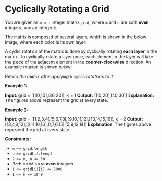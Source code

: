 # Cyclically Rotating a Grid

You are given an `m x n` integer matrix `grid`​​​, where `m` and `n` are both **even** integers, and an integer `k`.

The matrix is composed of several layers, which is shown in the below image, where each color is its own layer:

A cyclic rotation of the matrix is done by cyclically rotating **each layer** in the matrix. To cyclically rotate a layer once, each element in the layer will take the place of the adjacent element in the **counter-clockwise** direction. An example rotation is shown below:

Return _the matrix after applying_ `k` _cyclic rotations to it_.

**Example 1:**

**Input:** grid = \[\[40,10\],\[30,20\]\], k = 1
**Output:** \[\[10,20\],\[40,30\]\]
**Explanation:** The figures above represent the grid at every state.

**Example 2:**

**Input:** grid = \[\[1,2,3,4\],\[5,6,7,8\],\[9,10,11,12\],\[13,14,15,16\]\], k = 2
**Output:** \[\[3,4,8,12\],\[2,11,10,16\],\[1,7,6,15\],\[5,9,13,14\]\]
**Explanation:** The figures above represent the grid at every state.

**Constraints:**

* `m == grid.length`
* `n == grid[i].length`
* `2 <= m, n <= 50`
* Both `m` and `n` are **even** integers.
* `1 <= grid[i][j] <= 5000`
* `1 <= k <= 10^9`
